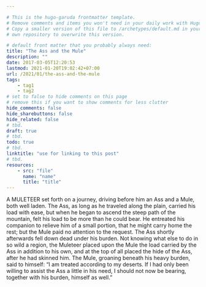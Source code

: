 ```yaml
---

# This is the hugo-garuda frontmatter template.
# Remove comments and items you won't need in your daily work with Hugo.
# Copy a smaller version of this file to /archetypes/default.md in your
# own repository to overwrite this version.

# default front matter that you probably always need:
title: "The Ass and the Mule"
description: ""
date: 2017-03-05T12:20:53
lastmod: 2021-01-20T19:02:42+07:00
url: /2021/01/the-ass-and-the-mule
tags:
    - tag1
    - tag2
# set to false to hide comments on this page
# remove this if you want to show comments for less clutter
hide_comments: false
hide_sharebuttons: false
hide_related: false
# tbd.
draft: true
# tbd.
todo: true
# tbd.
linktitle: "use for linking to this post"
# tbd.
resources:
    - src: "file"
      name: "name"
      title: "title"
---
```

A MULETEER set forth on a journey, driving before him an Ass and a Mule, both well laden. The Ass, as long as he traveled along the plain, carried his load with ease, but when he began to ascend the steep path of the mountain, felt his load to be more than he could bear. He entreated his companion to relieve him of a small portion, that he might carry home the rest; but the Mule paid no attention to the request. The Ass shortly afterwards fell down dead under his burden. Not knowing what else to do in so wild a region, the Muleteer placed upon the Mule the load carried by the Ass in addition to his own, and at the top of all placed the hide of the Ass, after he had skinned him. The Mule, groaning beneath his heavy burden, said to himself: “I am treated according to my deserts. If I had only been willing to assist the Ass a little in his need, I should not now be bearing, together with his burden, himself as well.”

